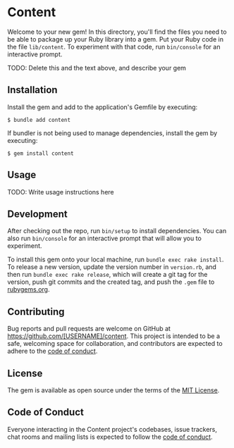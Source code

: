 # Content

Welcome to your new gem! In this directory, you'll find the files you need to be able to package up your Ruby library into a gem. Put your Ruby code in the file `lib/content`. To experiment with that code, run `bin/console` for an interactive prompt.

TODO: Delete this and the text above, and describe your gem

## Installation

Install the gem and add to the application's Gemfile by executing:

    $ bundle add content

If bundler is not being used to manage dependencies, install the gem by executing:

    $ gem install content

## Usage

TODO: Write usage instructions here

## Development

After checking out the repo, run `bin/setup` to install dependencies. You can also run `bin/console` for an interactive prompt that will allow you to experiment.

To install this gem onto your local machine, run `bundle exec rake install`. To release a new version, update the version number in `version.rb`, and then run `bundle exec rake release`, which will create a git tag for the version, push git commits and the created tag, and push the `.gem` file to [rubygems.org](https://rubygems.org).

## Contributing

Bug reports and pull requests are welcome on GitHub at https://github.com/[USERNAME]/content. This project is intended to be a safe, welcoming space for collaboration, and contributors are expected to adhere to the [code of conduct](https://github.com/[USERNAME]/content/blob/master/CODE_OF_CONDUCT.md).

## License

The gem is available as open source under the terms of the [MIT License](https://opensource.org/licenses/MIT).

## Code of Conduct

Everyone interacting in the Content project's codebases, issue trackers, chat rooms and mailing lists is expected to follow the [code of conduct](https://github.com/[USERNAME]/content/blob/master/CODE_OF_CONDUCT.md).
